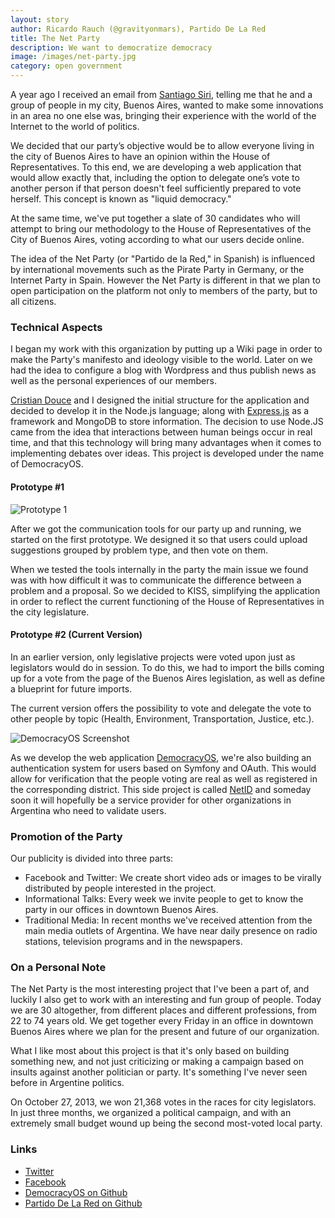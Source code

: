 ```yaml
---
layout: story
author: Ricardo Rauch (@gravityonmars), Partido De La Red
title: The Net Party
description: We want to democratize democracy
image: /images/net-party.jpg
category: open government
---
```


A year ago I received an email from [Santiago Siri](http://twitter.com/santisiri), telling me that he and a group of people in my city, Buenos Aires, wanted to make some innovations in an area no one else was, bringing their experience with the world of the Internet to the world of politics.
 
We decided that our party’s objective would be to allow everyone living in the city of Buenos Aires to have an opinion within the House of Representatives. To this end, we are developing a web application that would allow exactly that, including the option to delegate one’s vote to another person if that person doesn't feel sufficiently prepared to vote herself. This concept is known as "liquid democracy."
 
At the same time, we've put together a slate of 30 candidates who will attempt to bring our methodology to the House of Representatives of the City of Buenos Aires, voting according to what our users decide online.
 
The idea of the Net Party (or "Partido de la Red," in Spanish) is influenced by international movements such as the Pirate Party in Germany, or the Internet Party in Spain. However the Net Party is different in that we plan to open participation on the platform not only to members of the party, but to all citizens.
 
### Technical Aspects
 
I began my work with this organization by putting up a Wiki page in order to make the Party's manifesto and ideology visible to the world. Later on we had the idea to configure a blog with Wordpress and thus publish news as well as the personal experiences of our members.
 
[Cristian Douce](http://twitter.com/cristiandouce) and I designed the initial structure for the application and decided to develop it in the Node.js language; along with [Express.js](https://github.com/visionmedia/express) as a framework and MongoDB to store information. The decision to use Node.JS came from the idea that interactions between human beings occur in real time, and that this technology will bring many advantages when it comes to implementing debates over ideas. This project is developed under the name of DemocracyOS.
 
#### Prototype #1

![Prototype 1](https://i.cloudup.com/kJCt5blEFJ.png)
 
After we got the communication tools for our party up and running, we started on the first prototype. We designed it so that users could upload suggestions grouped by problem type, and then vote on them.
 
When we tested the tools internally in the party the main issue we found was with how difficult it was to communicate the difference between a problem and a proposal. So we decided to KISS, simplifying the application in order to reflect the current functioning of the House of Representatives in the city legislature. 


#### Prototype #2 (Current Version)
 
In an earlier version, only legislative projects were voted upon just as legislators would do in session. To do this, we had to import the bills coming up for a vote from the page of the Buenos Aires legislation, as well as define a blueprint for future imports.
 
The current version offers the possibility to vote and delegate the vote to other people by topic (Health, Environment, Transportation, Justice, etc.).

![DemocracyOS Screenshot](https://i.cloudup.com/wTTj1VdFmj.png)
 
As we develop the web application [DemocracyOS](http://github.com/democracyos/app), we're also building an authentication system for users based on Symfony and OAuth. This would allow for verification that the people voting are real as well as registered in the corresponding district. This side project is called [NetID](http://github.com/democracyos/netid) and someday soon it will hopefully be a service provider for other organizations in Argentina who need to validate users.
 
### Promotion of the Party
 
Our publicity is divided into three parts:
* Facebook and Twitter: We create short video ads or images to be virally distributed by people interested in the project.
* Informational Talks: Every week we invite people to get to know the party in our offices in downtown Buenos Aires.
* Traditional Media: In recent months we've received attention from the main media outlets of Argentina. We have near daily presence on radio stations, television programs and in the newspapers.
 
### On a Personal Note
 
The Net Party is the most interesting project that I've been a part of, and luckily I also get to work with an interesting and fun group of people. Today we are 30 altogether, from different places and different professions, from 22 to 74 years old. We get together every Friday in an office in downtown Buenos Aires where we plan for the present and future of our organization.
  
What I like most about this project is that it's only based on building something new, and not just criticizing or making a campaign based on insults against another politician or party. It's something I've never seen before in Argentine politics.
 
On October 27, 2013, we won 21,368 votes in the races for city legislators. In just three months, we organized a political campaign, and with an extremely small budget wound up being the second most-voted local party.

 
### Links
* [Twitter](http://twitter.com/partidodelared)
* [Facebook](http://facebook.com/partidodelared)
* [DemocracyOS on Github](http://github.com/democracyos)
* [Partido De La Red on Github](http://github.com/partidodelared)


